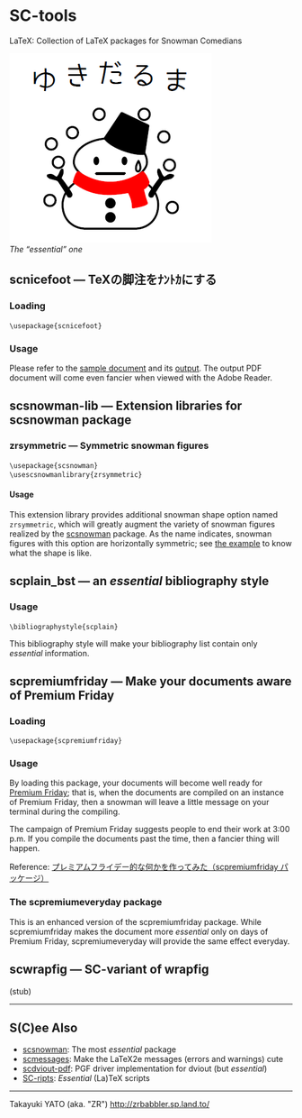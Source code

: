 SC-tools
========

LaTeX: Collection of LaTeX packages for Snowman Comedians

![NICE!](https://raw.githubusercontent.com/zr-tex8r/SC-tools/images/essence-1.png)  
*The “essential” one*

scnicefoot ― TeXの脚注をﾅﾝﾄｶにする
-----------------------------------

### Loading

    \usepackage{scnicefoot}

### Usage

Please refer to the [sample document](scnicefoot/sample.tex) and its [output](scnicefoot/sample.pdf).
The output PDF document will come even fancier when viewed with
the Adobe Reader.


scsnowman-lib ― Extension libraries for scsnowman package
----------------------------------------------------------

### zrsymmetric ― Symmetric snowman figures

    \usepackage{scsnowman}
    \usescsnowmanlibrary{zrsymmetric}

#### Usage

This extension library provides additional snowman shape option
named `zrsymmetric`, which will greatly augment the variety
of snowman figures realized by the [scsnowman] package.
As the name indicates, snowman figures with this option
are horizontally symmetric;
see [the example](scsnowman-lib/test-zrsymmetric.pdf)
to know what the shape is like.


scplain_bst ― an *essential* bibliography style
------------------------------------------------

### Usage

    \bibliographystyle{scplain}

This bibliography style will make your bibliography list
contain only *essential* information.


scpremiumfriday ― Make your documents aware of Premium Friday
--------------------------------------------------------------

### Loading

    \usepackage{scpremiumfriday}

### Usage

By loading this package, your documents will become well ready for
[Premium Friday]; that is, when the documents are compiled on an
instance of Premium Friday, then a snowman will leave a little
message on your terminal during the compiling.

[Premium Friday]: https://en.wikipedia.org/wiki/Premium_Friday

The campaign of Premium Friday suggests people to end their work
at 3:00 p.m. If you compile the documents past the time, then a
fancier thing will happen.

Reference:
[プレミアムフライデー的な何かを作ってみた（scpremiumfriday パッケージ）](http://d.hatena.ne.jp/zrbabbler/20170324/1490318527)


### The scpremiumeveryday package

This is an enhanced version of the scpremiumfriday package. While
scpremiumfriday makes the document more *essential* only on days
of Premium Friday, scpremiumeveryday will provide the same effect
everyday.


scwrapfig ― SC-variant of wrapfig
----------------------------------

(stub)

--------------------

S(C)ee Also
-----------

  * [scsnowman]: The most *essential* package
  * [scmessages]: Make the LaTeX2e messages (errors and warnings) cute
  * [scdviout-pdf]: PGF driver implementation for dviout (but *essential*)
  * [SC-ripts]: *Essential* (La)TeX scripts

[scsnowman]: https://github.com/aminophen/scsnowman
[scmessages]: https://github.com/wtsnjp/scmessages
[scdviout-pdf]: https://github.com/zr-tex8r/scdviout-pdf
[SC-ripts]: https://github.com/zr-tex8r/SC-ripts

--------------------
Takayuki YATO (aka. "ZR") 
http://zrbabbler.sp.land.to/
